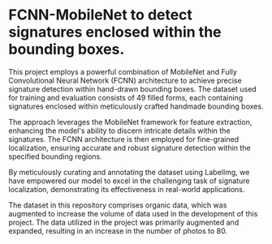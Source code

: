 # FCNN-MobileNet to detect signatures enclosed within the bounding boxes.

This project employs a powerful combination of MobileNet and Fully Convolutional Neural Network (FCNN) architecture to achieve precise signature detection within hand-drawn bounding boxes. The dataset used for training and evaluation consists of 49 filled forms, each containing signatures enclosed within meticulously crafted handmade bounding boxes.

The approach leverages the MobileNet framework for feature extraction, enhancing the model's ability to discern intricate details within the signatures. The FCNN architecture is then employed for fine-grained localization, ensuring accurate and robust signature detection within the specified bounding regions.

By meticulously curating and annotating the dataset using LabelImg, we have empowered our model to excel in the challenging task of signature localization, demonstrating its effectiveness in real-world applications.

The dataset in this repository comprises organic data, which was augmented to increase the volume of data used in the development of this project. The data utilized in the project was primarily augmented and expanded, resulting in an increase in the number of photos to 80.
